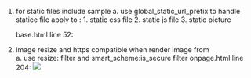 1.  for static files include sample
    a. use global_static_url_prefix to handle statice file
       apply to : 
                1. static css file 
                2. static js file
                3. static picture
                
    base.html  line 52: 
    
    <link rel="stylesheet" type="text/css" href="{{ global_static_url_prefix }}css/bootstrap.min.css">

    

2.  image resize and https compatible when render image from  
    a. use resize: filter  and smart_scheme:is_secure filter
    onpage.html  line 204: 
    <img class="user-avatar" src="{{ article.creator.profile.avatar_url|resize:'180'|smart_scheme:is_secure }}" />

    
    